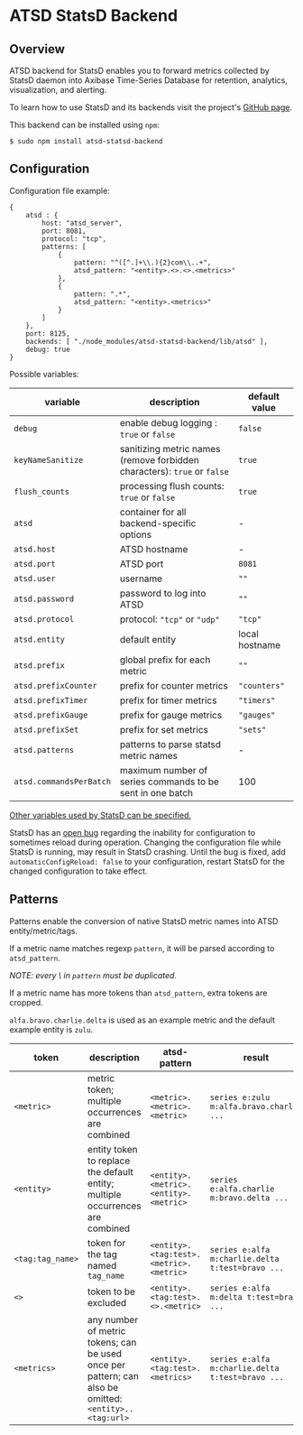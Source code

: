  ATSD StatsD Backend
=====================

 Overview
----------

ATSD backend for StatsD enables you to forward metrics collected by StatsD daemon into Axibase Time-Series Database for retention, analytics, visualization, and alerting.

To learn how to use StatsD and its backends visit the project's [GitHub page](https://github.com/etsy/statsd).

This backend can be installed using ```npm```:

```
$ sudo npm install atsd-statsd-backend
```

 Configuration
--------

Configuration file example:

```
{
    atsd : {
        host: "atsd_server",
        port: 8081,
        protocol: "tcp",
        patterns: [
            {
                pattern: "^([^.]+\\.){2}com\\..+",
                atsd_pattern: "<entity>.<>.<>.<metrics>"
            },
            {
                pattern: ".*",
                atsd_pattern: "<entity>.<metrics>"
            }
        ]
    },
    port: 8125,
    backends: [ "./node_modules/atsd-statsd-backend/lib/atsd" ],
    debug: true
}
```

Possible variables:

 variable                | description                                                                       | default value
-------------------------|-----------------------------------------------------------------------------------|----------------
 `debug`                 | enable debug logging : `true` or `false`                                          | `false`
 `keyNameSanitize`       | sanitizing metric names  (remove forbidden characters): `true` or `false`         | `true`
 `flush_counts`          | processing flush counts: `true` or `false`                                        | `true`
 `atsd`                  | container for all backend-specific options                                        | -
 `atsd.host`             | ATSD hostname                                                                     | -
 `atsd.port`             | ATSD port                                                                         | `8081`
 `atsd.user`             | username                                                                          | `""`
 `atsd.password`         | password to log into ATSD                                                         | `""`
 `atsd.protocol`         | protocol: `"tcp"` or `"udp"`                                                      | `"tcp"`
 `atsd.entity`           | default entity                                                                    | local hostname
 `atsd.prefix`           | global prefix for each metric                                                     | `""`
 `atsd.prefixCounter`    | prefix for counter metrics                                                        | `"counters"`
 `atsd.prefixTimer`      | prefix for timer metrics                                                          | `"timers"`
 `atsd.prefixGauge`      | prefix for gauge metrics                                                          | `"gauges"`
 `atsd.prefixSet`        | prefix for set metrics                                                            | `"sets"`
 `atsd.patterns`         | patterns to parse statsd metric names                                             | -
 `atsd.commandsPerBatch` | maximum number of series commands to be sent in one batch                         | 100

[Other variables used by StatsD can be specified.](https://github.com/etsy/statsd/blob/master/exampleConfig.js)

StatsD has an [open bug](https://github.com/etsy/statsd/issues/462) regarding the inability for configuration to sometimes reload during operation. Changing the configuration file while StatsD is running, may result in StatsD crashing. Until the bug is fixed, add `automaticConfigReload: false` to your configuration, restart StatsD for the changed configuration to take effect.

 Patterns
----------

Patterns enable the conversion of native StatsD metric names into ATSD entity/metric/tags.

If a metric name matches regexp `pattern`, it will be parsed according to `atsd_pattern`.

*NOTE: every \ in `pattern` must be duplicated.*

If a metric name has more tokens than `atsd_pattern`, extra tokens are cropped.

`alfa.bravo.charlie.delta` is used as an example metric and the default example entity is `zulu`.

 token            | description                                                                                           | atsd-pattern                            | result
------------------|-------------------------------------------------------------------------------------------------------|-----------------------------------------|--------------------------------------------------
 `<metric>`       | metric token; multiple occurrences are combined                                                       | `<metric>.<metric>.<metric>`            | `series e:zulu m:alfa.bravo.charlie ...`
 `<entity>`       | entity token to replace the default entity; multiple occurrences are combined                         | `<entity>.<metric>.<entity>.<metric>`   | `series e:alfa.charlie m:bravo.delta ...`
 `<tag:tag_name>` | token for the tag named `tag_name`                                                                    | `<entity>.<tag:test>.<metric>.<metric>` | `series e:alfa m:charlie.delta t:test=bravo ...`
 `<>`             | token to be excluded                                                                                  | `<entity>.<tag:test>.<>.<metric>`       | `series e:alfa m:delta t:test=bravo ...`
 `<metrics>`      | any number of metric tokens; can be used once per pattern; can also be omitted: `<entity>..<tag:url>` | `<entity>.<tag:test>.<metrics>`         | `series e:alfa m:charlie.delta t:test=bravo ...`
